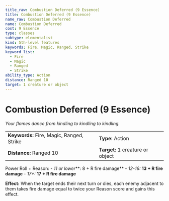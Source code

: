 ```yaml
---
title_raw: Combustion Deferred (9 Essence)
title: Combustion Deferred (9 Essence)
name_raw: Combustion Deferred
name: Combustion Deferred
cost: 9 Essence
type: classes
subtype: elementalist
kind: 5th-level features
keywords: Fire, Magic, Ranged, Strike
keyword_list:
  - Fire
  - Magic
  - Ranged
  - Strike
ability_type: Action
distance: Ranged 10
target: 1 creature or object
---
```


# Combustion Deferred (9 Essence)

*Your flames dance from kindling to kindling to kindling.*

|                                           |                                  |
| :---------------------------------------- | :------------------------------- |
| **Keywords:** Fire, Magic, Ranged, Strike | **Type:** Action                 |
| **Distance:** Ranged 10                   | **Target:** 1 creature or object |

Power Roll + Reason: - *11 or lower*\*\*: 8 + R fire damage\*\* - *12-16:* **13 + R fire damage** - *17+:* **17 + R fire damage**

**Effect:** When the target ends their next turn or dies, each enemy adjacent to them takes fire damage equal to twice your Reason score and gains this effect.
